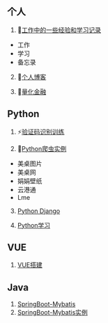 
<!--

### Hi there 👋


**h521822/h521822** is a ✨ _special_ ✨ repository because its `README.md` (this file) appears on your GitHub profile.

Here are some ideas to get you started:

- 🔭 I’m currently working on ...
- 🌱 I’m currently learning ...
- 👯 I’m looking to collaborate on ...
- 🤔 I’m looking for help with ...
- 💬 Ask me about ...
- 📫 How to reach me: ...
- 😄 Pronouns: ...
- ⚡ Fun fact: ...
-->


## 个人

1. 🌱[工作中的一些经验和学习记录](https://github.com/h521822/work-file)

- 工作
- 学习
- 备忘录

2. 🌱[个人博客](https://github.com/h521822/h521822.github.io)

3. 🌱[量化金融](https://github.com/h521822/quantitative_finance)

## Python

1. ⚡[验证码识别训练](https://github.com/h521822/verification-code)

2. 🌱[Python爬虫实例](https://github.com/h521822/python-crawler)

- 美桌图片
- 美桌网
- 娟娟壁纸
- 云港通
- Lme

3. [Python Django](https://github.com/h521822/djangoLearn)

4. [Python学习](https://github.com/h521822/python-maiden)



## VUE

1. [VUE搭建](https://github.com/h521822/VUE-Learn)


## Java

1. [SpringBoot-Mybatis](https://github.com/h521822/SpringBoot-Mybatis)
2. [SpringBoot-Mybatis实例](https://github.com/h521822/wanbao-frame-wbmining)
